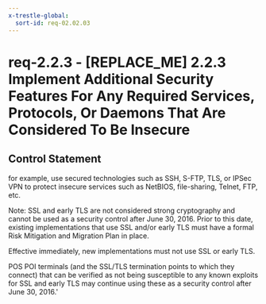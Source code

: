 ```yaml
---
x-trestle-global:
  sort-id: req-02.02.03
---
```


# req-2.2.3 - \[REPLACE_ME\] 2.2.3 Implement Additional Security Features For Any Required Services, Protocols, Or Daemons That Are Considered To Be Insecure

## Control Statement

for example, use secured technologies such as SSH, S-FTP, TLS, or IPSec
VPN to protect insecure services such as NetBIOS, file-sharing, Telnet, FTP, etc.

Note: SSL and early TLS are not considered strong cryptography and
cannot be used as a security control after June 30, 2016. Prior to this date,
existing implementations that use SSL and/or early TLS must have a formal Risk
Mitigation and Migration Plan in place.

Effective immediately, new implementations must not use SSL or early TLS.

POS POI terminals (and the SSL/TLS termination points to which they connect) that
can be verified as not being susceptible to any known exploits for SSL and early
TLS may continue using these as a security control after June 30, 2016.'
